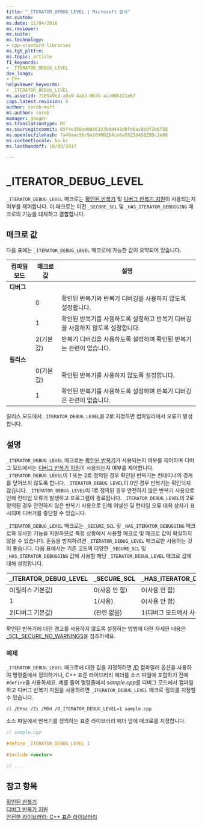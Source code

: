 ```yaml
---
title: "_ITERATOR_DEBUG_LEVEL | Microsoft 문서"
ms.custom: 
ms.date: 11/04/2016
ms.reviewer: 
ms.suite: 
ms.technology:
- cpp-standard-libraries
ms.tgt_pltfrm: 
ms.topic: article
f1_keywords:
- _ITERATOR_DEBUG_LEVEL
dev_langs:
- C++
helpviewer_keywords:
- _ITERATOR_DEBUG_LEVEL
ms.assetid: 718549cd-a9a9-4ab3-867b-aac00b321e67
caps.latest.revision: 6
author: corob-msft
ms.author: corob
manager: ghogen
ms.translationtype: MT
ms.sourcegitcommit: 65f4e356ad0d46333b0d443d0fd6ac0b9f2b6f58
ms.openlocfilehash: 7a49aec5bc9a16900264ce6a5523d458299c2e86
ms.contentlocale: ko-kr
ms.lasthandoff: 10/03/2017

---
```

# <a name="iteratordebuglevel"></a>_ITERATOR_DEBUG_LEVEL
`_ITERATOR_DEBUG_LEVEL` 매크로는 [확인된 반복기](../standard-library/checked-iterators.md) 및 [디버그 반복기 지원](../standard-library/debug-iterator-support.md)이 사용되는지 여부를 제어합니다. 이 매크로는 이전 `_SECURE_SCL` 및 `_HAS_ITERATOR_DEBUGGING` 매크로의 기능을 대체하고 결합합니다.  
  
## <a name="macro-values"></a>매크로 값  
다음 표에는 `_ITERATOR_DEBUG_LEVEL` 매크로에 가능한 값이 요약되어 있습니다.  
  
|컴파일 모드|매크로 값|설명|  
|----------------------|----------------|-----------------|  
|**디버그**|||  
||0|확인된 반복기와 반복기 디버깅을 사용하지 않도록 설정합니다.|  
||1|확인된 반복기를 사용하도록 설정하고 반복기 디버깅을 사용하지 않도록 설정합니다.|  
||2(기본값)|반복기 디버깅을 사용하도록 설정하며 확인된 반복기는 관련이 없습니다.|  
|**릴리스**|||  
||0(기본값)|확인된 반복기를 사용하지 않도록 설정합니다.|  
||1|확인된 반복기를 사용하도록 설정하며 반복기 디버깅은 관련이 없습니다.|  
  
릴리스 모드에서 `_ITERATOR_DEBUG_LEVEL`을 2로 지정하면 컴파일러에서 오류가 발생합니다.  
  
## <a name="remarks"></a>설명  
`_ITERATOR_DEBUG_LEVEL` 매크로는 [확인된 반복기](../standard-library/checked-iterators.md)가 사용되는지 여부를 제어하며 디버그 모드에서는 [디버그 반복기 지원](../standard-library/debug-iterator-support.md)이 사용되는지 여부를 제어합니다. `_ITERATOR_DEBUG_LEVEL`이 1 또는 2로 정의된 경우 확인된 반복기는 컨테이너의 경계를 덮어쓰지 않도록 합니다. `_ITERATOR_DEBUG_LEVEL`이 0인 경우 반복기는 확인되지 않습니다. `_ITERATOR_DEBUG_LEVEL`이 1로 정의된 경우 안전하지 않은 반복기 사용으로 인해 런타임 오류가 발생하고 프로그램이 종료됩니다. `_ITERATOR_DEBUG_LEVEL`이 2로 정의된 경우 안전하지 않은 반복기 사용으로 인해 어설션 및 런타임 오류 대화 상자가 표시되며 디버거를 중단할 수 있습니다. 

`_ITERATOR_DEBUG_LEVEL` 매크로는 `_SECURE_SCL` 및 `_HAS_ITERATOR_DEBUGGING` 매크로와 유사한 기능을 지원하므로 특정 상황에서 사용할 매크로 및 매크로 값이 확실하지 않을 수 있습니다. 혼동을 방지하려면 `_ITERATOR_DEBUG_LEVEL` 매크로만 사용하는 것이 좋습니다. 다음 표에서는 기존 코드의 다양한 `_SECURE_SCL` 및 `_HAS_ITERATOR_DEBUGGING` 값에 사용할 해당 `_ITERATOR_DEBUG_LEVEL` 매크로 값에 대해 설명합니다.  
  
|**_ITERATOR_DEBUG_LEVEL** |**_SECURE_SCL** |**_HAS_ITERATOR_DEBUGGING**|
|---|---|---|
|0(릴리스 기본값)|0(사용 안 함)|0(사용 안 함)|
|1|1(사용)|0(사용 안 함)|
|2(디버그 기본값)|(관련 없음)|1(디버그 모드에서 사용)|
  
확인된 반복기에 대한 경고를 사용하지 않도록 설정하는 방법에 대한 자세한 내용은 [_SCL_SECURE_NO_WARNINGS](../standard-library/scl-secure-no-warnings.md)을 참조하세요.  
  
### <a name="example"></a>예제  
  
`_ITERATOR_DEBUG_LEVEL` 매크로에 대한 값을 지정하려면 [/D](../build/reference/d-preprocessor-definitions.md) 컴파일러 옵션을 사용하여 명령줄에서 정의하거나, C++ 표준 라이브러리 헤더를 소스 파일에 포함하기 전에 `#define`을 사용하세요. 예를 들어 명령줄에서 *sample.cpp*를 디버그 모드에서 컴파일하고 디버그 반복기 지원을 사용하려면 `_ITERATOR_DEBUG_LEVEL` 매크로 정의를 지정할 수 있습니다.  
  
`cl /EHsc /Zi /MDd /D_ITERATOR_DEBUG_LEVEL=1 sample.cpp`  
  
소스 파일에서 반복기를 정의하는 표준 라이브러리 헤더 앞에 매크로를 지정합니다.  
  
```cpp  
// sample.cpp  
  
#define _ITERATOR_DEBUG_LEVEL 1  
  
#include <vector>  
  
// ...
```  
  
## <a name="see-also"></a>참고 항목  
[확인된 반복기](../standard-library/checked-iterators.md)   
[디버그 반복기 지원](../standard-library/debug-iterator-support.md)   
[안전한 라이브러리: C++ 표준 라이브러리](../standard-library/safe-libraries-cpp-standard-library.md)

